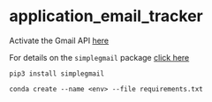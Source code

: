 # application_email_tracker

Activate the Gmail API [here](https://developers.google.com/gmail/api/quickstart/python)

For details on the `simplegmail` package [click here](https://pypi.org/project/simplegmail/)

```
pip3 install simplegmail
```
```
conda create --name <env> --file requirements.txt
```
